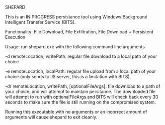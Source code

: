 SHEPARD 

This is an IN PROGRESS persistance tool using Windows Background Intelligent Transfer Service (BITS). 

Functionality: File Download, File Exfiltration, File Download + Persistent Execution

Usage: run shepard.exe with the following command line arguments
  
  -d remoteLocation, writePath: regular file download to a local path of your choice
  
  -e remoteLocation, localPath: regular file upload from a local path of your choice (only sends to IIS server, this is a limitation with BITS)
  
  -dr remoteLocation, writePath, [optionalFileArgs]:  file download to a path of your choice, and will attempt to maintain persitance. The downloaded file will
            attempt to run with optionalFileArgs and BITS will check back every 30 seconds to make sure the file is still running on the compromised system.
  
Running this executable with no arguments or an incorrect amount of arguments will cause shepard to exit cleanly.
